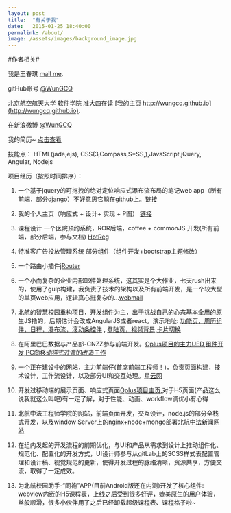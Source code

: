 ```yaml
---
layout: post
title:  "有关于我"
date:   2015-01-25 18:40:00
permalink: /about/
image: /assets/images/background_image.jpg
---
```


#作者相关#

我是王春琪
[mail me](mailto:wangchunqibuaa@gmail.com).

gitHub账号
[@WunGCQ](https://github.com/WunGCQ)

北京航空航天大学 软件学院 准大四在读
[我的主页 http://wungcq.github.io](http://wungcq.github.io).

在新浪微博
 [@WunGCQ](http://weibo.com/wangchunqi)
 
 我的简历~
  [点击查看](http://wungcq.github.io/img/wangchunqi-web-frontend.pdf)
  
技能点：
 HTML(jade,ejs), CSS(3,Compass,S*SS,),JavaScript,jQuery, Angular,
 Nodejs
 
项目经历（按照时间排序）：
  
  1. 一个基于jquery的可拖拽的绝对定位响应式瀑布流布局的笔记web app（所有前端，部分django）不好意思它躺在github上。[链接](https://github.com/songziming/hippocampus/)
  
  2. 我的个人主页（响应式 + 设计+ 实现 + P图） [链接](http://wungcq.github.io/)
  
  3. 课程设计 一个医院预约系统，ROR后端，coffee + commonJS 开发(所有前端，部分后端，参与文档)  [HotReg](https://github.com/wanzysky/HotReg/)

  4. 特准客广告投放管理系统 部分组件（组件开发+bootstrap主题修改）
 
  5. 一个路由小插件[jRouter](https://github.com/WunGCQ/jRouter)
  
  6. 一个小而复杂的企业内部邮件处理系统，这其实是个大作业，七天rush出来的，使用了gulp构建，我负责了技术的架构以及所有前端开发，是一个较大型的单页web应用，逻辑真心挺复杂的...[webmail](https://github.com/songziming/webmail)

  6. 北航的智慧校园重构项目，开发组件为主，出于挑战自己的心态基本全用的原生JS撸的，后期估计会改成AngularJS或者react。演示地址: [功能页，周历组件，日程，瀑布流，滚动条控件](http://wungcq.github.io/static/templates/index.html)  ,  [登陆页，视频背景,卡片切换](http://wungcq.github.io/static/templates/login.html)
  
  7. 在阿里巴巴数据与产品部-CNZZ参与前端开发。[Oplus项目的主力UED,组件开发,PC向移动样式过渡的改造工作](http://wifi.cnzz.com)
  
  8. 一个正在建设中的网站，主力前端仔(首席前端工程师！)，负责页面构建，技术设计，工作流设计，以及部分UI和交互处理。[星云网](http://www.nebulafe.com)

  9. 开发过移动端的展示页面、响应式页面[Oplus项目主页](http://wifi.cnzz.com),对于H5页面(产品这么说我就这么叫吧)有一定了解，对于性能、动画、workflow调优小有心得
 
  10. 北航中法工程师学院的网站，前端页面开发，交互设计，node.js的部分全栈式开发，以及window Server上的nginx+node+mongo部署[北航中法新闻网站](http://ecpkn.buaa.edu.cn:9000/)
  
  11. 在组内发起的开发流程的前期优化，与UI和产品从需求到设计上推动组件化、规范化、配置化的开发方式，UI设计师参与从gitLab上的SCSS样式表配置管理和设计稿、视觉规范的更新，使得开发过程的脉络清晰，资源共享，方便交流，取得了一定成效。
  
  12. 为北航校园助手-“同袍”APP(目前Android版还在内测)开发了核心组件: webview内嵌的H5课程表，上线之后受到很多好评，媲美原生的用户体验，丝般顺滑，很多小伙伴用了之后已经卸载超级课程表、课程格子啦~
  

  
